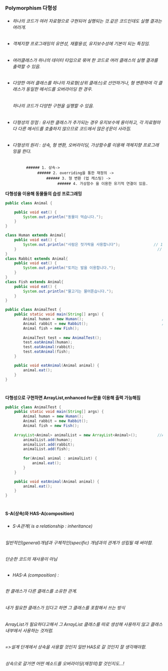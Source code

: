 ### Polymorphism 다형성
* ###### 하나의 코드가 여러 자료형으로 구현되어 실행되는 것.같은 코드인데도 실행 결과는 여러개. 
* ###### 객체지향 프로그래밍의 유연성, 재활용성, 유지보수성에 기본이 되는 특징임. 
* ###### 여러클래스가 하나의 데이터 타입으로 묶여 한 코드로 여러 클래스의 실행 결과를 출력할 수 있음. 
* ###### 다양한 여러 클래스를 하나의 자료형(상위 클래스)로 선언하거나, 형 변환하여 각 클래스가 동일한 메서드를 오버라이딩 한 경우.
  ###### 하나의 코드가 다양한 구현을 실행할 수 있음. 
* ###### 다형성의 장점 : 유사한 클래스가 추가되는 경우 유지보수에 용이하고, 각 자료형마다 다른 메서드를 호출하지 않으므로 코드에서 많은 if문이 사라짐.
* ###### 다형성의 원리 : 상속, 형 변환, 오버라이딩, 가상함수를 이용해 객체지향 프로그래밍을 한다. 
            ###### 1. 상속-> 
                 ###### 2. overriding을 통한 재정의 -> 
                     ###### 3. 형 변환 (업 캐스팅) -> 
                          ###### 4. 가상함수 을 이용한 유기적 연결이 있음. 


**다형성을 이용해 동물들의 습성 프로그래밍**
```java    
public class Animal {

	public void eat() {
		System.out.println("동물이 먹습니다.");
	}
}

class Human extends Animal{
	public void eat() {
		System.out.println("사람은 젓가락을 사용합니다");               // 1. 상속-> Animal을 Human,Rabbit,Fish가 각각 상속.
	}                                                               // 2. overriding을 통한 재정의 
}
class Rabbit extends Animal{
	public void eat() {
		System.out.println("토끼는 발을 이용합니다.");
	}
}
class Fish extends Animal{
	public void eat() {
		System.out.println("물고기는 물어뜯습니다.");
	}
}
``` 
```java    
public class AnimalTest {
	public static void main(String[] args) {
		Animal human = new Human();                                   // 3. 형 변환 (업 캐스팅) -> Animal human = new Human(); 상위 클래스로 묶어서 UPCASTING
		Animal rabbit = new Rabbit();                                 // 4. 가상함수 : 오버라이딩 되었을 때 메소드의 호출리 인스턴스에서 불려진다.
		Animal fish = new Fish();
		
		AnimalTest test = new AnimalTest();
		test.eatAnimal(human);
		test.eatAnimal(rabbit);
		test.eatAnimal(fish);
	}

	public void eatAnimal(Animal animal) {
		animal.eat();
	}
}
``` 
#
**다형성으로 구현하면 ArrayList,enhanced for문을 이용해 출력 가능해짐**
```java    
public class AnimalTest {
	public static void main(String[] args) {
		Animal human = new Human();                                   
		Animal rabbit = new Rabbit();                                 
		Animal fish = new Fish();
		
	ArrayList<Animal> animalList = new ArrayList<Animal>();         //ArrayList에 담아 for문으로 돌려서 출력 
		animalList.add(human);
		animalList.add(rabbit);
		animalList.add(fish);
		
		for(Animal animal : animalList) {
			animal.eat();
		}
	}

	public void eatAnimal(Animal animal) {
		animal.eat();
	}
}
``` 

#

**S-A(상속)와 HAS-A(composition)**
* ###### S-A관계( is a relationship : inheritance)
###### 일반적인(general)개념과 구체적인(specific) 개념과의 관계가 성립될 때 써야함.
###### 단순한 코드의 재사용이 아님 

* ###### HAS-A (composition) :
###### 한 클래스가 다른 클래스를 소유한 관계.
###### 내가 필요한 클래스가 있다고 하면 그 클래스를 포함해서 쓰는 방식
###### ArrayList가 필요하다고해서 그 ArrayList 클래스를 따로 생성해 사용하지 않고 클래스 내부에서 사용하는 것처럼.    

###### =>설계 단계에서 상속을 사용할 것인지 일반 HAS로 갈 것인지 잘 생각해야함.
######   상속으로 갈거면 어떤 메소드를 오버라이딩(재정의)할 것인지도...!
